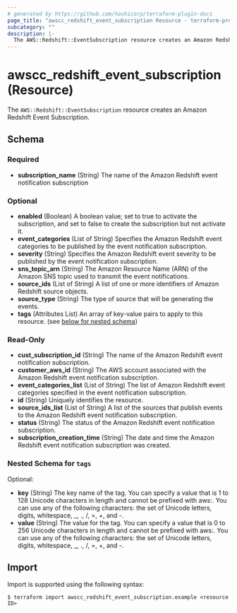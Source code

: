 ```yaml
---
# generated by https://github.com/hashicorp/terraform-plugin-docs
page_title: "awscc_redshift_event_subscription Resource - terraform-provider-awscc"
subcategory: ""
description: |-
  The AWS::Redshift::EventSubscription resource creates an Amazon Redshift Event Subscription.
---
```


# awscc_redshift_event_subscription (Resource)

The `AWS::Redshift::EventSubscription` resource creates an Amazon Redshift Event Subscription.



<!-- schema generated by tfplugindocs -->
## Schema

### Required

- **subscription_name** (String) The name of the Amazon Redshift event notification subscription

### Optional

- **enabled** (Boolean) A boolean value; set to true to activate the subscription, and set to false to create the subscription but not activate it.
- **event_categories** (List of String) Specifies the Amazon Redshift event categories to be published by the event notification subscription.
- **severity** (String) Specifies the Amazon Redshift event severity to be published by the event notification subscription.
- **sns_topic_arn** (String) The Amazon Resource Name (ARN) of the Amazon SNS topic used to transmit the event notifications.
- **source_ids** (List of String) A list of one or more identifiers of Amazon Redshift source objects.
- **source_type** (String) The type of source that will be generating the events.
- **tags** (Attributes List) An array of key-value pairs to apply to this resource. (see [below for nested schema](#nestedatt--tags))

### Read-Only

- **cust_subscription_id** (String) The name of the Amazon Redshift event notification subscription.
- **customer_aws_id** (String) The AWS account associated with the Amazon Redshift event notification subscription.
- **event_categories_list** (List of String) The list of Amazon Redshift event categories specified in the event notification subscription.
- **id** (String) Uniquely identifies the resource.
- **source_ids_list** (List of String) A list of the sources that publish events to the Amazon Redshift event notification subscription.
- **status** (String) The status of the Amazon Redshift event notification subscription.
- **subscription_creation_time** (String) The date and time the Amazon Redshift event notification subscription was created.

<a id="nestedatt--tags"></a>
### Nested Schema for `tags`

Optional:

- **key** (String) The key name of the tag. You can specify a value that is 1 to 128 Unicode characters in length and cannot be prefixed with aws:. You can use any of the following characters: the set of Unicode letters, digits, whitespace, _, ., /, =, +, and -.
- **value** (String) The value for the tag. You can specify a value that is 0 to 256 Unicode characters in length and cannot be prefixed with aws:. You can use any of the following characters: the set of Unicode letters, digits, whitespace, _, ., /, =, +, and -.

## Import

Import is supported using the following syntax:

```shell
$ terraform import awscc_redshift_event_subscription.example <resource ID>
```

